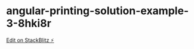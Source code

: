 # angular-printing-solution-example-3-8hki8r

[Edit on StackBlitz ⚡️](https://stackblitz.com/edit/angular-printing-solution-example-3-8hki8r)